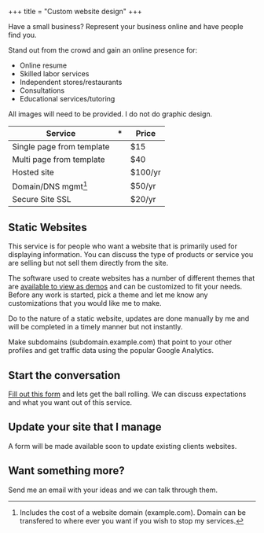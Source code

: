 +++
title = "Custom website design"
+++

Have a small business? Represent your business online and have people find you.

<!--more-->

Stand out from the crowd and gain an online presence for:

 * Online resume
 * Skilled labor services
 * Independent stores/restaurants
 * Consultations
 * Educational services/tutoring

All images will need to be provided. I do not do graphic design.

Service | * | Price
-------- |---|------
Single page from template | | $15
Multi page from template | | $40
Hosted site | | $100/yr
Domain/DNS mgmt[^1]  | | $50/yr
Secure Site SSL | | $20/yr


[^1]: Includes the cost of a website domain (example.com). Domain can be transfered to where ever you want if you wish to stop my services.

## Static Websites
This service is for people who want a website that is primarily used for displaying information. You can discuss the type of products or service you are selling but not sell them directly from the site.

The software used to create websites has a number of different themes that are [available to view as demos](https://themes.gohugo.io/) and can be customized to fit your needs. Before any work is started, pick a theme and let me know any customizations that you would like me to make.

Do to the nature of a static website, updates are done manually by me and will be completed in a timely manner but not instantly.

Make subdomains (subdomain.example.com) that point to your other profiles and get traffic data using the popular Google Analytics.

## Start the conversation
[Fill out this form](https://goo.gl/forms/7dfK0CXto9na6q1h1) and lets get the ball rolling. We can discuss expectations and what you want out of this service.

## Update your site that I manage
A form will be made available soon to update existing clients websites.

## Want something more?
Send me an email with your ideas and we can talk through them.
